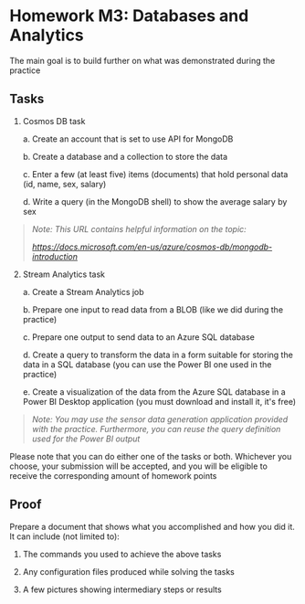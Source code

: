 # Homework M3: Databases and Analytics

The main goal is to build further on what was demonstrated during the
practice

## Tasks

1.  Cosmos DB task

    a.  Create an account that is set to use API for MongoDB

    b.  Create a database and a collection to store the data

    c.  Enter a few (at least five) items (documents) that hold personal
        data (id, name, sex, salary)

    d.  Write a query (in the MongoDB shell) to show the average salary
        by sex

> *Note: This URL contains helpful information on the topic:*
>
> *<https://docs.microsoft.com/en-us/azure/cosmos-db/mongodb-introduction>*

2.  Stream Analytics task

    a.  Create a Stream Analytics job

    b.  Prepare one input to read data from a BLOB (like we did during
        the practice)

    c.  Prepare one output to send data to an Azure SQL database

    d.  Create a query to transform the data in a form suitable for
        storing the data in a SQL database (you can use the Power BI one
        used in the practice)

    e.  Create a visualization of the data from the Azure SQL database
        in a Power BI Desktop application (you must download and install
        it, it's free)

> *Note: You may use the sensor data generation application provided
> with the practice. Furthermore, you can reuse the query definition
> used for the Power BI output*

Please note that you can do either one of the tasks or both. Whichever
you choose, your submission will be accepted, and you will be eligible
to receive the corresponding amount of homework points

## Proof

Prepare a document that shows what you accomplished and how you did it.
It can include (not limited to):

1.  The commands you used to achieve the above tasks

2.  Any configuration files produced while solving the tasks

3.  A few pictures showing intermediary steps or results
